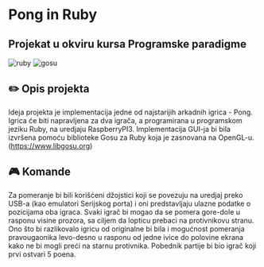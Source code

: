 # Pong in Ruby
## Projekat u okviru kursa Programske paradigme

![ruby](https://img.shields.io/badge/language-Ruby-%23ed314a.svg)
![gosu](https://img.shields.io/badge/library%20-Gosu-red.svg)


## :pencil2: Opis projekta

Ideja projekta je implementacija jedne od najstarijih arkadnih igrica - Pong.
Igrica će biti napravljena za dva igrača, a programirana u  programskom jeziku Ruby, na uredjaju RaspberryPI3.
Implementacija GUI-ja bi bila izvršena pomoću biblioteke Gosu za Ruby koja je zasnovana na OpenGL-u.
(https://www.libgosu.org)

## :video_game: Komande 

Za pomeranje bi bili korišćeni džojstici koji se povezuju na uredjaj preko USB-a (kao emulatori Serijskog porta) i oni predstavljaju ulazne podatke o pozicijama oba igraca. Svaki igrač bi mogao da se pomera gore-dole u rasponu visine prozora, sa ciljem da lopticu prebaci na protivnikovu stranu.
Ono što bi razlikovalo igricu od originalne bi bila i mogućnost pomeranja pravougaonika levo-desno u rasponu od jedne ivice do polovine ekrana kako ne bi mogli preći na starnu protivnika. 
Pobednik partije bi bio igrač koji prvi ostvari 5 poena. 
